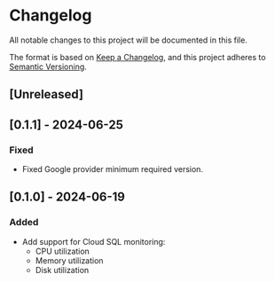 # Changelog

All notable changes to this project will be documented in this file.

The format is based on [Keep a Changelog](https://keepachangelog.com/en/1.1.0/),
and this project adheres
to [Semantic Versioning](https://semver.org/spec/v2.0.0.html).

## [Unreleased]


## [0.1.1] - 2024-06-25

### Fixed
  - Fixed Google provider minimum required version.

## [0.1.0] - 2024-06-19

### Added
  - Add support for Cloud SQL monitoring:
    - CPU utilization
    - Memory utilization
    - Disk utilization
